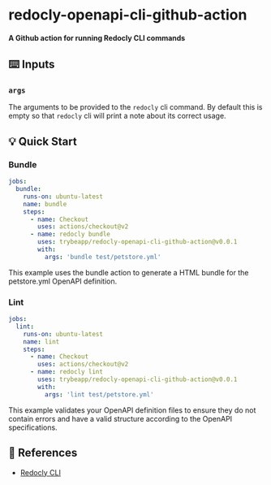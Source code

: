 # redocly-openapi-cli-github-action

#### A Github action for running Redocly CLI commands

## :keyboard: Inputs

### `args`

The arguments to be provided to the `redocly` cli command.
By default this is empty so that `redocly` cli will print a note about its correct usage.

## :bulb: Quick Start

### Bundle

```yaml
jobs:
  bundle:
    runs-on: ubuntu-latest
    name: bundle
    steps:
      - name: Checkout
        uses: actions/checkout@v2
      - name: redocly bundle
        uses: trybeapp/redocly-openapi-cli-github-action@v0.0.1
        with:
          args: 'bundle test/petstore.yml'
```

This example uses the bundle action to generate a HTML bundle for the petstore.yml OpenAPI definition.

### Lint

```yaml
jobs:
  lint:
    runs-on: ubuntu-latest
    name: lint
    steps:
      - name: Checkout
        uses: actions/checkout@v2
      - name: redocly lint
        uses: trybeapp/redocly-openapi-cli-github-action@v0.0.1
        with:
          args: 'lint test/petstore.yml'
```

This example validates your OpenAPI definition files to ensure they do not contain errors and have a valid structure according to the OpenAPI specifications.

## :blue_book: References

- [Redocly CLI](https://redoc.ly/docs/cli/)
